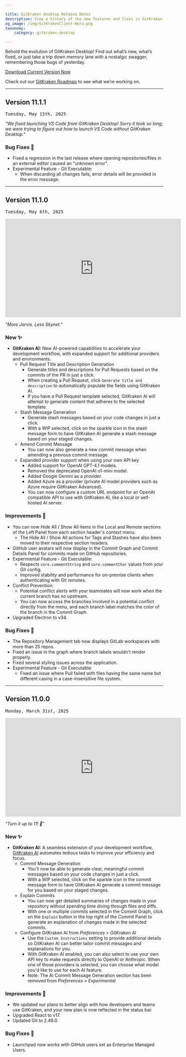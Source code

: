 ```yaml
---

title: GitKraken Desktop Release Notes
description: View a history of the new features and fixes in GitKraken Desktop's Version 11.
og_image: /img/GitKrakenClient-Hero.png
taxonomy:
    category: gitkraken-desktop

---
```


Behold the evolution of GitKraken Desktop! Find out what&rsquo;s new, what&rsquo;s fixed, or just take a trip down memory lane with a nostalgic swagger, remembering those bugs of yesterday.

<a href="https://www.gitkraken.com/download?product=gitkraken&source=help_center" target="_blank" class="button button--basic ">Download Current Version Now</a>

Check out our [GitKraken Roadmap](https://www.gitkraken.com/git-client/roadmap?product=gitkraken&source=help_center) to see what we’re working on.
***

<a id="v11-1-1"></a>
## Version 11.1.1
<kbd>Tuesday, May 15th, 2025</kbd>

_"We fixed launching VS Code from GitKraken Desktop! Sorry it took so long; we were trying to figure out how to launch VS Code without GitKraken Desktop."_

### Bug Fixes 🐛
 - Fixed a regression in the last release where opening repositories/files in an external editor caused an "unknown error".
 - Experimental Feature - Git Executable:
    - When discarding all changes fails, error details will be provided in the error message.

***

<a id="v11-1-0"></a>
## Version 11.1.0
<kbd>Tuesday, May 6th, 2025</kbd>

<div class='embed-container embed-container--16-9'>
    <iframe width="560" height="315" src="https://www.youtube.com/embed/jg3n_dg4IjM?si=87vB8ooSU5GAn5wk" frameborder="0" allowfullscreen></iframe>
</div>
 
_"More Jarvis. Less Skynet."_

### New ✨
 - **GitKraken AI:** New AI-powered capabilities to accelerate your development workflow, with expanded support for additional providers and environments.
   - Pull Request Title and Description Generation
     - Generate titles and descriptions for Pull Requests based on the commits of the PR in just a click.
     - When creating a Pull Request, click `Generate title and description` to automatically populate the fields using GitKraken AI.
     - If you have a Pull Request template selected, GitKraken AI will attempt to generate content that adheres to the selected template.
   - Stash Message Generation
     - Generate stash messages based on your code changes in just a click.
     - With a WIP selected, click on the sparkle icon in the stash message form to have GitKraken AI generate a stash message based on your staged changes.
   - Amend Commit Message
     - You can now also generate a new commit message when amending a previous commit message.
   - Expanded provider support when using your own API key
     - Added support for OpenAI GPT-4.1 models.
     - Removed the deprecated OpenAI o1-mini model.
     - Added Google Gemini as a provider.
     - Added Azure as a provider (private AI model providers such as Azure require GitKraken Advanced).
     - You can now configure a custom URL endpoint for an OpenAI compatible API to use with GitKraken AI, like a local or self-hosted AI server.


### Improvements 🙌
 - You can now Hide All / Show All items in the Local and Remote sections of the Left Panel from each section header's context menu.
    - The Hide All / Show All actions for Tags and Stashes have also been moved to their respective section headers.
 - GitHub user avatars will now display in the Commit Graph and Commit Details Panel for commits made on GitHub repositories.
 - Experimental Feature - Git Executable:
   - Respects `core.commentString` and `core.commentChar` values from your Git config.
   - Improved stability and performance for on-premise clients when authenticating with Git remotes.
 - Conflict Prevention:
   - Potential conflict alerts with your teammates will now work when the current branch has no upstream.
   - You can now access the branches involved in a potential conflict directly from the menu, and each branch label matches the color of the branch in the Commit Graph.
 - Upgraded Electron to v34.

### Bug Fixes 🐛
 - The Repository Management tab now displays GitLab workspaces with more than 25 repos.
 - Fixed an issue in the graph where branch labels wouldn't render properly.
 - Fixed several styling issues across the application.
 - Experimental Feature - Git Executable:
   - Fixed an issue where Pull failed with files having the same name but different casing in a case-insensitive file system.


***
<a id="v11-0-0"></a>
## Version 11.0.0
<kbd>Monday, March 31st, 2025</kbd>

<div class='embed-container embed-container--16-9'>
    <iframe width="560" height="315" src="https://www.youtube.com/embed/sVLftA_jpak?si=87vB8ooSU5GAn5wk" frameborder="0" allowfullscreen></iframe>
</div>

_"Turn it up to 11! 🎸"_

### New ✨
 - **GitKraken AI:** A seamless extension of your development workflow, [GitKraken AI](https://help.gitkraken.com/gitkraken-desktop/gkd-gitkraken-ai/) automates tedious tasks to improve your efficiency and focus.
   - Commit Message Generation
     - You'll now be able to generate clear, meaningful commit messages based on your code changes in just a click.
     - With a WIP selected, click on the sparkle icon in the commit message form to have GitKraken AI generate a commit message for you based on your staged changes.
   - Explain Commits
     - You can now get detailed summaries of changes made in your repository without spending time diving through files and diffs.
     - With one or multiple commits selected in the Commit Graph, click on the `Explain` button in the top right of the Commit Panel to generate an explanation of changes made in the selected commits.
   - Configure GitKraken AI from _Preferences > GitKraken AI_
     - Use the `Custom Instructions` setting to provide additional details so GitKraken AI can better tailor commit messages and explanations for you.
     - With GitKraken AI enabled, you can also select to use your own API key to make requests directly to OpenAI or Anthropic. When one of those providers is selected, you can choose what model you'd like to use for each AI feature.
     - Note: The AI Commit Message Generation section has been removed from _Preferences > Experimental_.


### Improvements 🙌
 - We updated our plans to better align with how developers and teams use GitKraken, and your new plan is now reflected in the status bar.
 - Upgraded React to v17.
 - Updated Git to 2.49.0.

### Bug Fixes 🐛
 - Launchpad now works with GitHub users set as Enterprise Managed Users.


